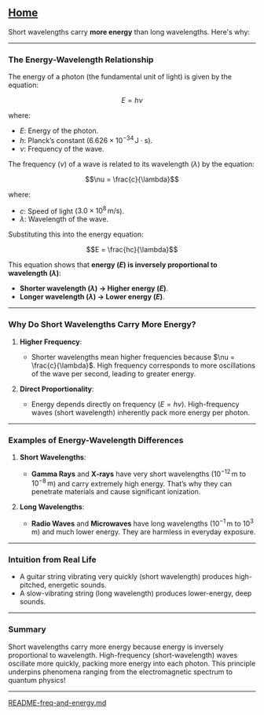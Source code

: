 [Home](https://t2m.io/VwvDcuw)
---

Short wavelengths carry **more energy** than long wavelengths. Here's why:

---

### **The Energy-Wavelength Relationship**
The energy of a photon (the fundamental unit of light) is given by the equation:

$$E = h \nu$$

where:
- $E$: Energy of the photon.
- $h$: Planck’s constant ($6.626 \times 10^{-34} \, \mathrm{J \cdot s}$).
- $\nu$: Frequency of the wave.

The frequency ($\nu$) of a wave is related to its wavelength ($\lambda$) by the equation:

$$\nu = \frac{c}{\lambda}$$

where:
- $c$: Speed of light ($3.0 \times 10^8 \, \mathrm{m/s}$).
- $\lambda$: Wavelength of the wave.

Substituting this into the energy equation:

$$E = \frac{hc}{\lambda}$$

This equation shows that **energy ($E$) is inversely proportional to wavelength ($\lambda$)**:  
- **Shorter wavelength ($\lambda$) → Higher energy ($E$)**.
- **Longer wavelength ($\lambda$) → Lower energy ($E$)**.

---

### **Why Do Short Wavelengths Carry More Energy?**
1. **Higher Frequency**:
   - Shorter wavelengths mean higher frequencies because $\nu = \frac{c}{\lambda}$. High frequency corresponds to more oscillations of the wave per second, leading to greater energy.

2. **Direct Proportionality**:
   - Energy depends directly on frequency ($E = h \nu$). High-frequency waves (short wavelength) inherently pack more energy per photon.

---

### **Examples of Energy-Wavelength Differences**
1. **Short Wavelengths**:
   - **Gamma Rays** and **X-rays** have very short wavelengths ($10^{-12} \, \mathrm{m}$ to $10^{-8} \, \mathrm{m}$) and carry extremely high energy. That’s why they can penetrate materials and cause significant ionization.

2. **Long Wavelengths**:
   - **Radio Waves** and **Microwaves** have long wavelengths ($10^{-1} \, \mathrm{m}$ to $10^3 \, \mathrm{m}$) and much lower energy. They are harmless in everyday exposure.

---

### **Intuition from Real Life**
- A guitar string vibrating very quickly (short wavelength) produces high-pitched, energetic sounds.
- A slow-vibrating string (long wavelength) produces lower-energy, deep sounds.

---

### **Summary**
Short wavelengths carry more energy because energy is inversely proportional to wavelength. High-frequency (short-wavelength) waves oscillate more quickly, packing more energy into each photon. This principle underpins phenomena ranging from the electromagnetic spectrum to quantum physics!


---

[README-freq-and-energy.md](https://t2m.io/BRCPCiA)
